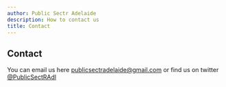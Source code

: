 ```yaml
---
author: Public Sectr Adelaide
description: How to contact us
title: Contact
---
```


## Contact

You can email us here [publicsectradelaide@gmail.com](mailto:publicsectradelaide@gmail.com)
or find us on twitter [@PublicSectRAdl](www.twitter.com/PublicSectRAdl)
